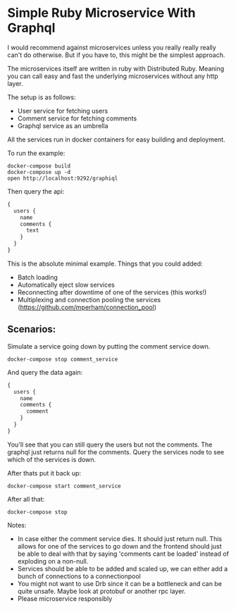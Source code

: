 # Simple Ruby Microservice With Graphql

I would recommend against microservices unless you really really really can't do otherwise. But if you have to, this might be the simplest approach.

The microservices itself are written in ruby with Distributed Ruby. Meaning you can call easy and fast the underlying microservices without any http layer.

The setup is as follows:

- User service for fetching users
- Comment service for fetching comments
- Graphql service as an umbrella

All the services run in docker containers for easy building and deployment.

To run the example:

```
docker-compose build
docker-compose up -d
open http://localhost:9292/graphiql
```

Then query the api:

```graphql
{
  users {
    name
    comments {
      text
    }
  }
}
```

This is the absolute minimal example.
Things that you could added:

- Batch loading
- Automatically eject slow services
- Reconnecting after downtime of one of the services (this works!)
- Multiplexing and connection pooling the services (https://github.com/mperham/connection_pool)

## Scenarios:

Simulate a service going down by putting the comment service down.

```
docker-compose stop comment_service
```

And query the data again:

```graphql
{
  users {
    name
    comments {
      comment
    }
  }
}
```

You'll see that you can still query the users but not the comments. The graphql just returns null for the comments. Query the services node to see which of the services is down.

After thats put it back up:

```
docker-compose start comment_service
```

After all that:

```
docker-compose stop
```

Notes:

- In case either the comment service dies. It should just return null. This allows for one of the services to go down and the frontend should just be able to deal with that by saying 'comments cant be loaded' instead of exploding on a non-null.
- Services should be able to be added and scaled up, we can either add a bunch of connections to a connectionpool
- You might not want to use Drb since it can be a bottleneck and can be quite unsafe. Maybe look at protobuf or another rpc layer.
- Please microservice responsibly
